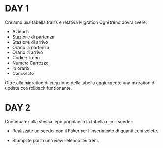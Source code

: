 # DAY 1
Creiamo una tabella trains e relativa Migration
Ogni treno dovrà avere:

- Azienda
- Stazione di partenza
- Stazione di arrivo
- Orario di partenza
- Orario di arrivo
- Codice Treno
- Numero Carrozze
- In orario
- Cancellato

Oltre alla migration di creazione della tabella aggiungente una migration di update con rollback funzionante.

# DAY 2

Continuate sulla stessa repo popolando la tabella con il seeder:

- Realizzate un seeder con il Faker per l’inserimento di quanti treni volete.

- Stampate poi in una view l’elenco dei treni.
